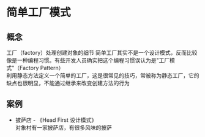 # 简单工厂模式

## 概念

工厂（factory）处理创建对象的细节
简单工厂其实不是一个设计模式，反而比较像是一种编程习惯。有些开发人员确实把这个编程习惯误认为是"工厂模式"（Factory Pattern）  
利用静态方法定义一个简单的工厂，这是很常见的技巧，常被称为静态工厂，它的缺点也很明显，不能通过继承来改变创建方法的行为

## 案例

* 披萨店 - 《Head First 设计模式》  
  对象村有一家披萨店，有很多风味的披萨